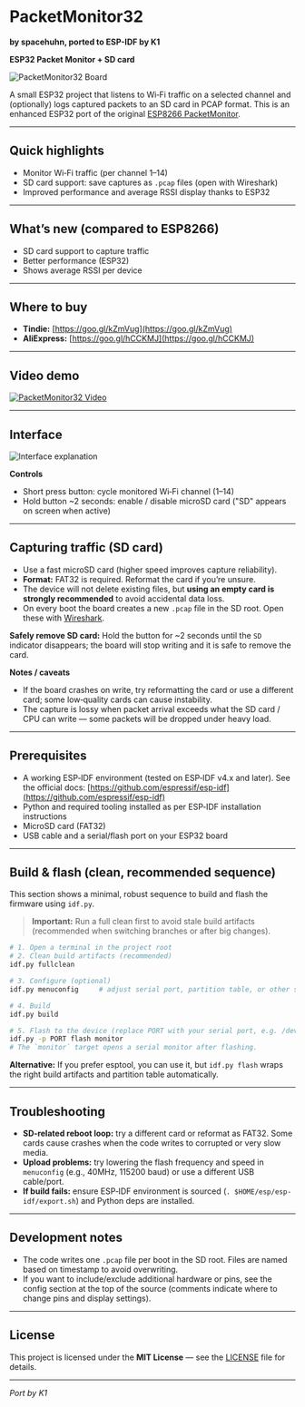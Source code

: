 # PacketMonitor32
**by spacehuhn, ported to ESP-IDF by K1**

**ESP32 Packet Monitor + SD card**

![PacketMonitor32 Board](https://raw.githubusercontent.com/spacehuhn/PacketMonitor32/master/images/1.jpg)

A small ESP32 project that listens to Wi‑Fi traffic on a selected channel and (optionally) logs captured packets to an SD card in PCAP format. This is an enhanced ESP32 port of the original [ESP8266 PacketMonitor](https://github.com/spacehuhn/PacketMonitor).

---

## Quick highlights

* Monitor Wi‑Fi traffic (per channel 1–14)
* SD card support: save captures as `.pcap` files (open with Wireshark)
* Improved performance and average RSSI display thanks to ESP32

---

## What’s new (compared to ESP8266)

* SD card support to capture traffic
* Better performance (ESP32)
* Shows average RSSI per device

---

## Where to buy

* **Tindie:** [https://goo.gl/kZmVug](https://goo.gl/kZmVug)
* **AliExpress:** [https://goo.gl/hCCKMJ](https://goo.gl/hCCKMJ)

---

## Video demo

[![PacketMonitor32 Video](https://img.youtube.com/vi/7WYakpagPXk/0.jpg)](https://www.youtube.com/watch?v=7WYakpagPXk)

---

## Interface

![Interface explanation](https://raw.githubusercontent.com/spacehuhn/PacketMonitor32/master/images/2.jpg)

**Controls**

* Short press button: cycle monitored Wi‑Fi channel (1–14)
* Hold button \~2 seconds: enable / disable microSD card ("SD" appears on screen when active)

---

## Capturing traffic (SD card)

* Use a fast microSD card (higher speed improves capture reliability).
* **Format:** FAT32 is required. Reformat the card if you’re unsure.
* The device will not delete existing files, but **using an empty card is strongly recommended** to avoid accidental data loss.
* On every boot the board creates a new `.pcap` file in the SD root. Open these with [Wireshark](https://www.wireshark.org/).

**Safely remove SD card:** Hold the button for \~2 seconds until the `SD` indicator disappears; the board will stop writing and it is safe to remove the card.

**Notes / caveats**

* If the board crashes on write, try reformatting the card or use a different card; some low‑quality cards can cause instability.
* The capture is lossy when packet arrival exceeds what the SD card / CPU can write — some packets will be dropped under heavy load.

---

## Prerequisites

* A working ESP‑IDF environment (tested on ESP‑IDF v4.x and later). See the official docs: [https://github.com/espressif/esp-idf](https://github.com/espressif/esp-idf)
* Python and required tooling installed as per ESP‑IDF installation instructions
* MicroSD card (FAT32)
* USB cable and a serial/flash port on your ESP32 board

---

## Build & flash (clean, recommended sequence)

This section shows a minimal, robust sequence to build and flash the firmware using `idf.py`.

> **Important:** Run a full clean first to avoid stale build artifacts (recommended when switching branches or after big changes).

```bash
# 1. Open a terminal in the project root
# 2. Clean build artifacts (recommended)
idf.py fullclean

# 3. Configure (optional)
idf.py menuconfig     # adjust serial port, partition table, or other settings if needed

# 4. Build
idf.py build

# 5. Flash to the device (replace PORT with your serial port, e.g. /dev/ttyUSB0 or COM3)
idf.py -p PORT flash monitor
# The `monitor` target opens a serial monitor after flashing.
```

**Alternative:** If you prefer esptool, you can use it, but `idf.py flash` wraps the right build artifacts and partition table automatically.

---

## Troubleshooting

* **SD‑related reboot loop:** try a different card or reformat as FAT32. Some cards cause crashes when the code writes to corrupted or very slow media.
* **Upload problems:** try lowering the flash frequency and speed in `menuconfig` (e.g., 40MHz, 115200 baud) or use a different USB cable/port.
* **If build fails:** ensure ESP‑IDF environment is sourced (`. $HOME/esp/esp-idf/export.sh`) and Python deps are installed.

---

## Development notes

* The code writes one `.pcap` file per boot in the SD root. Files are named based on timestamp to avoid overwriting.
* If you want to include/exclude additional hardware or pins, see the config section at the top of the source (comments indicate where to change pins and display settings).

---

## License

This project is licensed under the **MIT License** — see the [LICENSE](LICENSE) file for details.

---

*Port by K1*
